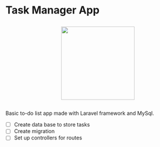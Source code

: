 # Task Manager App <p align="center"><a href="https://laravel.com" target="_blank"><img src="https://raw.githubusercontent.com/laravel/art/master/logo-lockup/5%20SVG/2%20CMYK/1%20Full%20Color/laravel-logolockup-cmyk-red.svg" width="200"></a></p>


Basic to-do list app made with Laravel framework and MySql.


- [ ] Create data base to store tasks 
- [ ] Create migration 
- [ ] Set up controllers for routes

